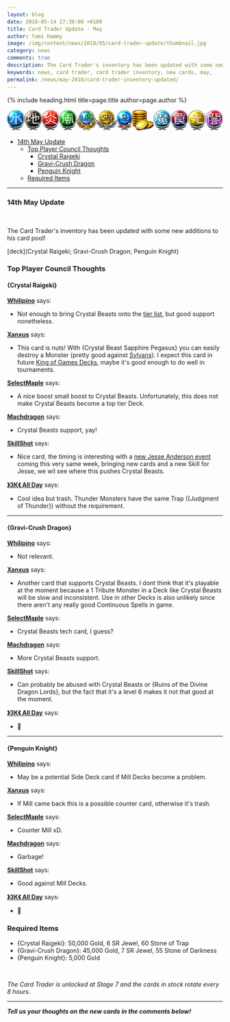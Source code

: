 ```yaml
---
layout: blog
date: 2018-05-14 17:30:00 +0100
title: Card Trader Update - May
author: Yami Hammy
image: /img/content/news/2018/05/card-trader-update/thumbnail.jpg
category: news
comments: true
description: The Card Trader's inventory has been updated with some new additions to his card pool. Check here for a review by the Top Player Council!
keywords: news, card trader, card trader inventory, new cards, may, 
permalink: /news/may-2018/card-trader-inventory-updated/
---
```


{% include heading.html title=page.title author=page.author %}

![banner](/img/content/global/card-trader-banner.png)

- [14th May Update](#14)
    - [Top Player Council Thoughts](#top-player-council-thoughts)
        - [Crystal Raigeki](#14a)
        - [Gravi-Crush Dragon](#14b)
        - [Penguin Knight](#14c)
    - [Required Items](#required-items)

---

<a name="14"></a>

### 14th May Update

<br>

The Card Trader's inventory has been updated with some new additions to his card pool!

[deck](Crystal Raigeki; Gravi-Crush Dragon; Penguin Knight)

### Top Player Council Thoughts

<a name="14a"></a>
#### {Crystal Raigeki}

**[Whilipino](/top-player-council/whilipino/)** says:
- Not enough to bring Crystal Beasts onto the [tier list](/tier-list/), but good support nonetheless.

**[Xanxus](/top-player-council/Xanxus/)** says:
- This card is nuts! With {Crystal Beast Sapphire Pegasus} you can easily destroy a Monster (pretty good against [Sylvans](/tier-list/deck-types/sylvans/)). I expect this card in future [King of Games Decks](/top-decks/), maybe it's good enough to do well in tournaments.

**[SelectMaple](/top-player-council/selectmaple/)** says:
- A nice boost small boost to Crystal Beasts. Unfortunately, this does not make Crystal Beasts become a top tier Deck. 

**[Machdragon](/top-player-council/Machdragon/)** says:
- Crystal Beasts support, yay!

**[SkillShot](/top-player-council/skillshot/)** says:
- Nice card, the timing is interesting with a [new Jesse Anderson event](/news/may-2018/in-game-updates/) coming this very same week, bringing new cards and a new Skill for Jesse, we wil see where this pushes Crystal Beasts.

**[》3K《 All Day](/top-player-council/3KAllDay/)** says:
- Cool idea but trash. Thunder Monsters have the same Trap ({Judgment of Thunder}) without the requirement.
 

---

<a name="14b"></a>
#### {Gravi-Crush Dragon}

**[Whilipino](/top-player-council/whilipino/)** says:
- Not relevant.

**[Xanxus](/top-player-council/Xanxus/)** says:
- Another card that supports Crystal Beasts. I dont think that it's playable at the moment because a 1 Tribute Monster in a Deck like Crystal Beasts will be slow and inconsistent. Use in other Decks is also unlikely since there aren't any really good Continuous Spells in game.

**[SelectMaple](/top-player-council/selectmaple/)** says:
- Crystal Beasts tech card, I guess?

**[Machdragon](/top-player-council/Machdragon/)** says:
- More Crystal Beasts support.

**[SkillShot](/top-player-council/skillshot/)** says:
- Can probably be abused with Crystal Beasts or {Ruins of the Divine Dragon Lords}, but the fact that it's a level 6 makes it not that good at the moment.

**[》3K《 All Day](/top-player-council/3KAllDay/)** says:
- 🚮

---

<a name="14c"></a>
#### {Penguin Knight}

**[Whilipino](/top-player-council/whilipino/)** says:
- May be a potential Side Deck card if Mill Decks become a problem.

**[Xanxus](/top-player-council/Xanxus/)** says:
- If Mill came back this is a possible counter card, otherwise it's trash.

**[SelectMaple](/top-player-council/selectmaple/)** says:
- Counter Mill xD.

**[Machdragon](/top-player-council/Machdragon/)** says:
- Garbage!

**[SkillShot](/top-player-council/skillshot/)** says:
- Good against Mill Decks.

**[》3K《 All Day](/top-player-council/3KAllDay/)** says:
- 🚮

### Required Items
- {Crystal Raigeki}: 50,000 Gold, 6 SR Jewel, 60 Stone of Trap
- {Gravi-Crush Dragon}: 45,000 Gold, 7 SR Jewel, 55 Stone of Darkness
- {Penguin Knight}: 5,000 Gold

<br>

*The Card Trader is unlocked at Stage 7 and the cards in stock rotate every 8 hours.*

---

***Tell us your thoughts on the new cards in the comments below!***